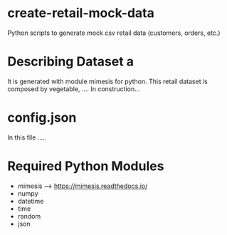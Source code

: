 # create-retail-mock-data
Python scripts to generate mock csv retail data (customers, orders, etc.)

# Describing Dataset a
It is generated with module mimesis for python. This retail dataset is composed by vegetable, ....
In construction...

# config.json
In this file .....

# Required Python Modules
- mimesis --> https://mimesis.readthedocs.io/
- numpy
- datetime
- time
- random
- json
